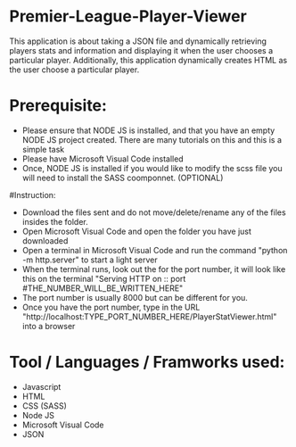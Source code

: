 # Premier-League-Player-Viewer
This application is about taking a JSON file and dynamically retrieving players stats and information and displaying it when the user chooses a particular player.
Additionally, this application dynamically creates HTML as the user choose a particular player. 

# Prerequisite:
 - Please ensure that NODE JS is installed, and that you have an empty NODE JS project created. There are many tutorials on this and this is a simple task
 - Please have Microsoft Visual Code installed
 - Once, NODE JS is installed if you would like to modify the scss file you will need to install the SASS coomponnet. (OPTIONAL)
 
 #Instruction:
 - Download the files sent and do not move/delete/rename any of the files insides the folder.
 - Open Microsoft Visual Code and open the folder you have just downloaded
 - Open a terminal in Microsoft Visual Code and run the command "python -m http.server" to start a light server
 - When the terminal runs, look out the for the port number, it will look like this on the terminal "Serving HTTP on :: port #THE_NUMBER_WILL_BE_WRITTEN_HERE"
 - The port number is usually 8000 but can be different for you. 
 - Once you have the port number, type in the URL "http://localhost:TYPE_PORT_NUMBER_HERE/PlayerStatViewer.html" into a browser

# Tool / Languages / Framworks used:
- Javascript
- HTML
- CSS (SASS)
- Node JS
- Microsoft Visual Code
- JSON
